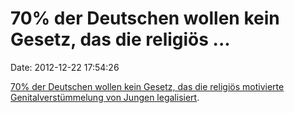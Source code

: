 70% der Deutschen wollen kein Gesetz, das die religiös \...
===========================================================

Date: 2012-12-22 17:54:26

[70% der Deutschen wollen kein Gesetz, das die religiös motivierte
Genitalverstümmelung von Jungen
legalisiert](http://ml.spiegel.de/article.do?id=874473).
